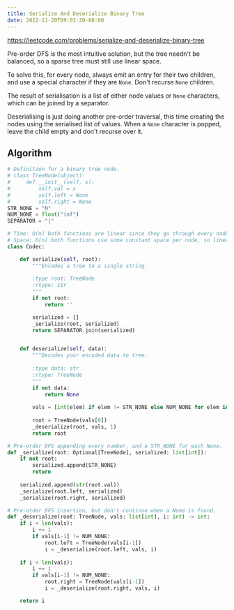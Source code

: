 ```yaml
---
title: Serialize And Deserialize Binary Tree
date: 2022-11-20T09:03:20-08:00
---
```


https://leetcode.com/problems/serialize-and-deserialize-binary-tree

Pre-order DFS is the most intuitive solution, but the tree needn't be balanced,
so a sparse tree must still use linear space.

To solve this, for every node, always emit an entry for their two children, and use
a special character if they are `None`. Don't recurse `None` children.

The result of serialisation is a list of either node values or `None` characters, which
can be joined by a separator.

Deserialising is just doing another pre-order traversal, this time creating the nodes
using the serialised list of values. When a `None` character is popped, leave the child
empty and don't recurse over it.


## Algorithm

```python
# Definition for a binary tree node.
# class TreeNode(object):
#     def __init__(self, x):
#         self.val = x
#         self.left = None
#         self.right = None
STR_NONE = "N"
NUM_NONE = float("inf")
SEPARATOR = "|"

# Time: O(n) both functions are linear since they go through every node once.
# Space: O(n) both functions use some constant space per node, so linear.
class Codec:

    def serialize(self, root):
        """Encodes a tree to a single string.
        
        :type root: TreeNode
        :rtype: str
        """
        if not root:
            return ''

        serialized = []
        _serialize(root, serialized)
        return SEPARATOR.join(serialized)


    def deserialize(self, data):
        """Decodes your encoded data to tree.
        
        :type data: str
        :rtype: TreeNode
        """
        if not data:
            return None
        
        vals = [int(elem) if elem != STR_NONE else NUM_NONE for elem in data.split(SEPARATOR)]
        
        root = TreeNode(vals[0])
        _deserialize(root, vals, 1)
        return root

# Pre-order DFS appending every number, and a STR_NONE for each None.
def _serialize(root: Optional[TreeNode], serialized: list[int]):
    if not root:
        serialized.append(STR_NONE)
        return
    
    serialized.append(str(root.val))
    _serialize(root.left, serialized)
    _serialize(root.right, serialized)

# Pre-order DFS insertion, but don't continue when a None is found.
def _deserialize(root: TreeNode, vals: list[int], i: int) -> int:
    if i < len(vals):
        i += 1
        if vals[i-1] != NUM_NONE:
            root.left = TreeNode(vals[i-1])
            i = _deserialize(root.left, vals, i)
    
    if i < len(vals):
        i += 1
        if vals[i-1] != NUM_NONE:
            root.right = TreeNode(vals[i-1])
            i = _deserialize(root.right, vals, i)

    return i
```


